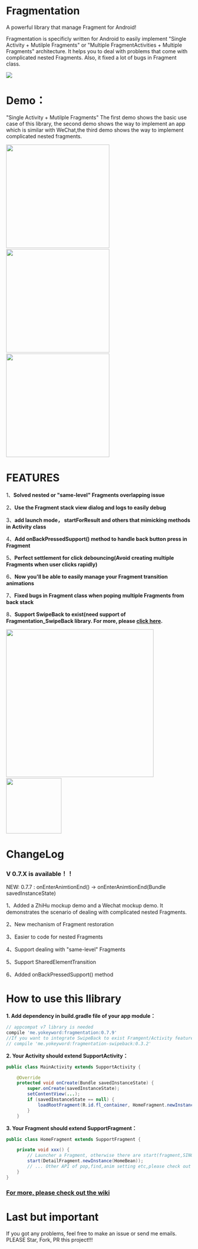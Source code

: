 # Fragmentation
A powerful library that manage Fragment for Android!

Fragmentation is specificly written for Android to easily implement "Single Activity + Mutilple Fragments" or "Multiple FragmentActivities + Multiple Fragments" architecture. It helps you to deal with problems that come with complicated nested Fragments. Also, it fixed a lot of bugs in Fragment class.

![](/gif/logo.png)


# Demo：
"Single Activity + Mutilple Fragments"
The first demo shows the basic use case of this library, the second demo shows the way to implement an app which is similar with WeChat,the third demo shows the way to implement complicated nested fragments.

<img src="/gif/demo.gif" width="280px"/>&emsp;<img src="/gif/wechat.gif" width="280px"/>
&emsp;<img src="/gif/nested.gif" width="280px"/>

# FEATURES

1、**Solved nested or "same-level" Fragments overlapping issue**

2、**Use the Fragment stack view dialog and logs to easily debug**

3、**add launch mode， startForResult and others that mimicking methods in Activity class**

4、**Add onBackPressedSupport() method to handle back button press in Fragment**

5、**Perfect settlement for click debouncing(Avoid creating multiple Fragments when user clicks rapidly)**

6、**Now you'll be able to easily manage your Fragment transition animations**

7、**Fixed bugs in Fragment class when poping multiple Fragments from back stack**

8、**Support SwipeBack to exist(need support of Fragmentation_SwipeBack library. For more, please [click here](https://github.com/YoKeyword/Fragmentation/blob/master/fragmentation_swipeback/README.md).**

<img src="/gif/log.png" width="400px"/>&emsp;&emsp;&emsp;&emsp;&emsp;&emsp;<img src="/gif/SwipeBack.jpg" width="150px"/>

# ChangeLog
### V 0.7.X is available！！

NEW: 0.7.7 : onEnterAnimtionEnd() -> onEnterAnimtionEnd(Bundle savedInstanceState)

1、Added a ZhiHu mockup demo and a Wechat mockup demo. It demonstrates the scenario of dealing with complicated nested Fragments.

2、New mechanism of Fragment restoration

3、Easier to code for nested Fragments

4、Support dealing with "same-level" Fragments

5、Support SharedElementTransition

6、Added onBackPressedSupport() method

# How to use this llibrary

**1. Add dependency in build.gradle file of your app module：**
````gradle
// appcompat v7 library is needed
compile 'me.yokeyword:fragmentation:0.7.9'
//If you want to integrate SwipeBack to exist Framgent/Activity feature, please also add this library
// compile 'me.yokeyword:fragmentation-swipeback:0.3.2'
````
**2. Your Activity should extend SupportActivity：**
````java
public class MainActivity extends SupportActivity {

    @Override
    protected void onCreate(Bundle savedInstanceState) {
        super.onCreate(savedInstanceState);
        setContentView(...);
        if (savedInstanceState == null) {
            loadRootFragment(R.id.fl_container, HomeFragment.newInstance());  
        }
    }
````

**3. Your Fragment should extend SupportFragment：**
````java
public class HomeFragment extends SupportFragment {

    private void xxx() {
        // Launcher a Fragment, otherwise there are start(fragment,SINGTASK)、startForResult()、startWithPop() etc.
        start(DetailFragment.newInstance(HomeBean));
        // ... Other API of pop,find,anim setting etc,please check out wiki
    }
}
````

### [For more, please check out the wiki](https://github.com/YoKeyword/Fragmentation/wiki)

# Last but important
If you got any problems, feel free to make an issue or send me emails. PLEASE Star, Fork, PR this project!!!
